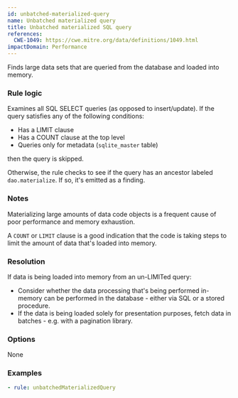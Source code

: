 ```yaml
---
id: unbatched-materialized-query
name: Unbatched materialized query
title: Unbatched materialized SQL query
references:
  CWE-1049: https://cwe.mitre.org/data/definitions/1049.html
impactDomain: Performance
---
```


Finds large data sets that are queried from the database and loaded into memory.

### Rule logic

Examines all SQL SELECT queries (as opposed to insert/update). If the query satisfies any of the
following conditions:

- Has a LIMIT clause
- Has a COUNT clause at the top level
- Queries only for metadata (`sqlite_master` table)

then the query is skipped.

Otherwise, the rule checks to see if the query has an ancestor labeled `dao.materialize`. If so,
it's emitted as a finding.

### Notes

Materializing large amounts of data code objects is a frequent cause of poor performance and memory
exhaustion.

A `COUNT` or `LIMIT` clause is a good indication that the code is taking steps to limit the amount
of data that's loaded into memory.

### Resolution

If data is being loaded into memory from an un-LIMITed query:

- Consider whether the data processing that's being performed in-memory can be performed in the
  database - either via SQL or a stored procedure.
- If the data is being loaded solely for presentation purposes, fetch data in batches - e.g. with a
  pagination library.

### Options

None

### Examples

```yaml
- rule: unbatchedMaterializedQuery
```
